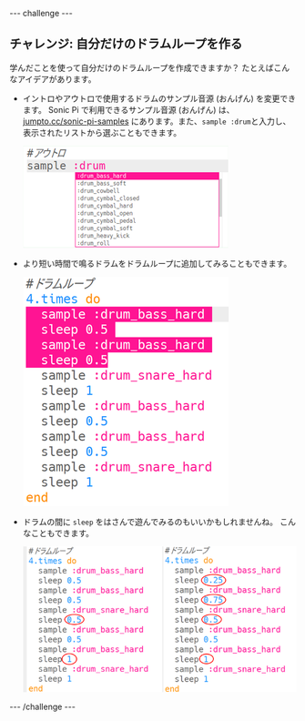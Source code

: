 \--- challenge \---

## チャレンジ: 自分だけのドラムループを作る

学んだことを使って自分だけのドラムループを作成できますか？ たとえばこんなアイデアがあります。

+ イントロやアウトロで使用するドラムのサンプル音源 (おんげん) を変更できます。 Sonic Pi で利用できるサンプル音源 (おんげん) は、[jumpto.cc/sonic-pi-samples](http://jumpto.cc/sonic-pi-samples) にあります。また、`sample :drum`と入力し、表示されたリストから選ぶこともできます。
    
    ![スクリーンショット](images/drum-outro-challenge.png)

+ より短い時間で鳴るドラムをドラムループに追加してみることもできます。
    
    ![スクリーンショット](images/drum-beat-challenge-1.png)

+ ドラムの間に `sleep` をはさんで遊んでみるのもいいかもしれませんね。 こんなこともできます。
    
    ![スクリーンショット](images/drum-beat-challenge-2.png)

\--- /challenge \---